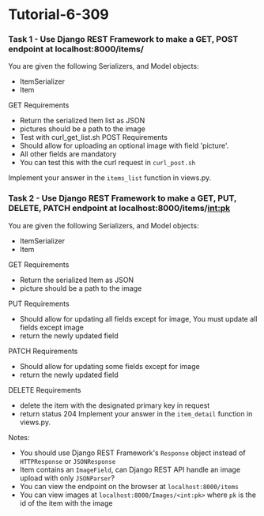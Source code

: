 # Tutorial-6-309

### Task 1 - Use  Django REST Framework to  make a GET, POST endpoint at localhost:8000/items/
You are given the following Serializers, and Model objects:
- ItemSerializer
- Item 

GET Requirements
- Return the serialized Item list as JSON
- pictures should be a path to the image
- Test with curl_get_list.sh
POST Requirements
- Should allow for uploading an optional image with field 'picture'. 
- All other fields are mandatory
- You can test this with the curl request in `curl_post.sh`

Implement your answer in the `items_list` function in views.py.

### Task 2 - Use  Django REST Framework to  make a GET, PUT, DELETE, PATCH endpoint at localhost:8000/items/<int:pk>
You are given the following Serializers, and Model objects:
- ItemSerializer
- Item 

GET Requirements
- Return the serialized Item as JSON
- picture should be a path to the image

PUT Requirements
- Should allow for updating all fields except for image, You must update all fields except image
- return the newly updated field

PATCH Requirements
- Should allow for updating some fields except for image
- return the newly updated field

DELETE Requirements
- delete the item with the designated primary key in request
- return status 204
Implement your answer in the `item_detail` function in views.py.

Notes:
- You should use Django REST Framework's `Response` object instead of `HTTPResponse` or `JSONResponse`
- Item contains an `ImageField`, can Django REST API handle an image upload with only `JSONParser`?
- You can view the endpoint on the browser at `localhost:8000/items`
- You can view images at `localhost:8000/Images/<int:pk>` where `pk` is the id of the item with the image
